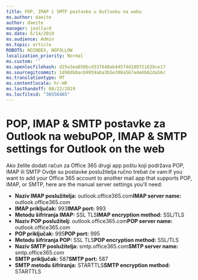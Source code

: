 ```yaml
---
title: POP, IMAP i SMTP postavke u Outlooku na webu
ms.author: daeite
author: daeite
manager: joallard
ms.date: 6/14/2019
ms.audience: Admin
ms.topic: article
ROBOTS: NOINDEX, NOFOLLOW
localization_priority: Normal
ms.custom: ''
ms.openlocfilehash: d25e3ea650bcd337640ab44574d109721639ce17
ms.sourcegitcommit: 1d98db8acb9959aba3b5e308a567ade6b62da56c
ms.translationtype: MT
ms.contentlocale: hr-HR
ms.lasthandoff: 08/22/2019
ms.locfileid: "36556485"
---
```

# <a name="pop-imap--smtp-settings-for-outlook-on-the-web"></a><span data-ttu-id="bf088-102">POP, IMAP & SMTP postavke za Outlook na webu</span><span class="sxs-lookup"><span data-stu-id="bf088-102">POP, IMAP & SMTP settings for Outlook on the web</span></span>

<span data-ttu-id="bf088-103">Ako želite dodati račun za Office 365 drugi app poštu koji podržava POP, IMAP ili SMTP Ovdje su postavke poslužitelja ručno trebat će vam:</span><span class="sxs-lookup"><span data-stu-id="bf088-103">If you want to add your Office 365 account to another mail app that supports POP, IMAP, or SMTP, here are the manual server settings you'll need:</span></span>
  
- <span data-ttu-id="bf088-104">**Naziv IMAP poslužitelja:** outlook.office365.com</span><span class="sxs-lookup"><span data-stu-id="bf088-104">**IMAP server name:** outlook.office365.com</span></span>
- <span data-ttu-id="bf088-105">**IMAP priključak:** 993</span><span class="sxs-lookup"><span data-stu-id="bf088-105">**IMAP port:** 993</span></span>
- <span data-ttu-id="bf088-106">**Metodu šifriranja IMAP:** SSL TLS</span><span class="sxs-lookup"><span data-stu-id="bf088-106">**IMAP encryption method:** SSL/TLS</span></span>
- <span data-ttu-id="bf088-107">**Naziv POP poslužitelj:** outlook.office365.com</span><span class="sxs-lookup"><span data-stu-id="bf088-107">**POP server name:** outlook.office365.com</span></span>  
- <span data-ttu-id="bf088-108">**POP priključak:** 995</span><span class="sxs-lookup"><span data-stu-id="bf088-108">**POP port:** 995</span></span>  
- <span data-ttu-id="bf088-109">**Metodu šifriranja POP:** SSL TLS</span><span class="sxs-lookup"><span data-stu-id="bf088-109">**POP encryption method:** SSL/TLS</span></span>  
- <span data-ttu-id="bf088-110">**Naziv SMTP poslužitelja:** smtp.office365.com</span><span class="sxs-lookup"><span data-stu-id="bf088-110">**SMTP server name:** smtp.office365.com</span></span>
- <span data-ttu-id="bf088-111">**SMTP priključak:** 587</span><span class="sxs-lookup"><span data-stu-id="bf088-111">**SMTP port:** 587</span></span>
- <span data-ttu-id="bf088-112">**SMTP metodu šifriranja:** STARTTLS</span><span class="sxs-lookup"><span data-stu-id="bf088-112">**SMTP encryption method:** STARTTLS</span></span>